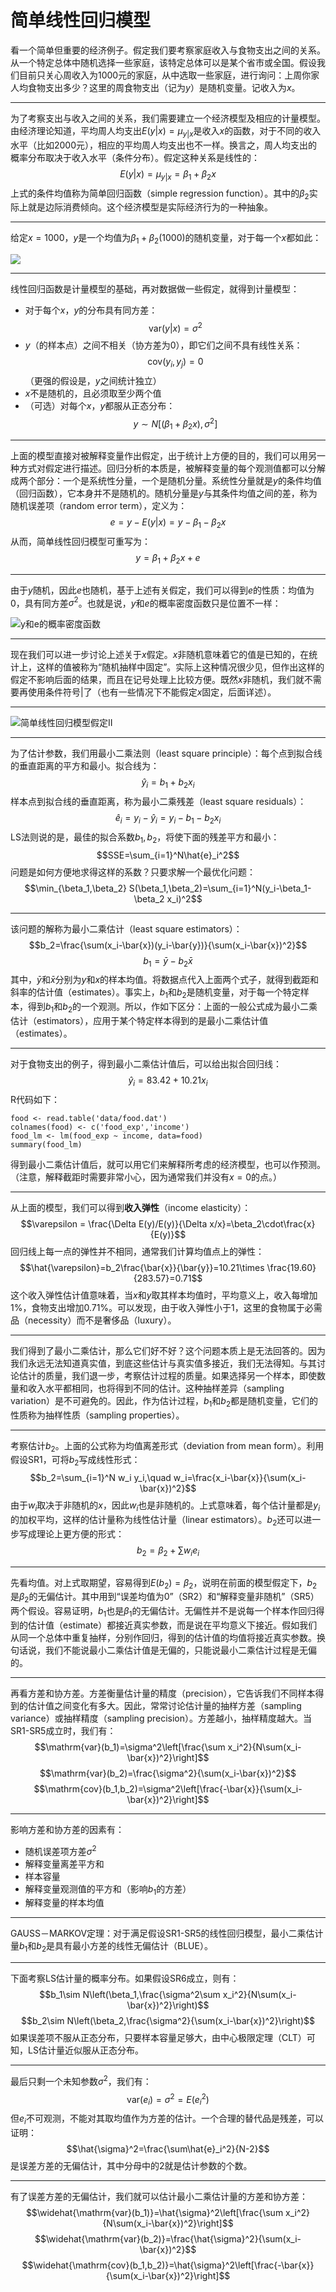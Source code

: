 # 简单线性回归模型

看一个简单但重要的经济例子。假定我们要考察家庭收入与食物支出之间的关系。从一个特定总体中随机选择一些家庭，该特定总体可以是某个省市或全国。假设我们目前只关心周收入为1000元的家庭，从中选取一些家庭，进行询问：上周你家人均食物支出多少？这里的周食物支出（记为$y$）是随机变量。记收入为$x$。

---

为了考察支出与收入之间的关系，我们需要建立一个经济模型及相应的计量模型。由经济理论知道，平均周人均支出$E(y|x)=\mu_{y|x}$是收入$x$的函数，对于不同的收入水平（比如2000元），相应的平均周人均支出也不一样。换言之，周人均支出的概率分布取决于收入水平（条件分布）。假定这种关系是线性的：
$$ E(y|x)=\mu_{y|x}=\beta_1+\beta_2 x$$
上式的条件均值称为简单回归函数（simple regression function）。其中的$\beta_2$实际上就是边际消费倾向。这个经济模型是实际经济行为的一种抽象。

---
给定$x=1000$，$y$是一个均值为$\beta_1+\beta_2(1000)$的随机变量，对于每一个$x$都如此：


![](images/fig2.3.png)

---

线性回归函数是计量模型的基础，再对数据做一些假定，就得到计量模型：

- 对于每个$x$，$y$的分布具有同方差：
$$\mathrm{var}(y|x)=\sigma^2$$
- $y$（的样本点）之间不相关（协方差为0），即它们之间不具有线性关系：
$$\mathrm{cov}(y_i,y_j)=0$$
（更强的假设是，$y$之间统计独立）
- $x$不是随机的，且必须取至少两个值
- （可选）对每个$x$，$y$都服从正态分布：
$$y\sim N\left[(\beta_1+\beta_2 x),\sigma^2\right]$$

---

上面的模型直接对被解释变量作出假定，出于统计上方便的目的，我们可以用另一种方式对假定进行描述。回归分析的本质是，被解释变量的每个观测值都可以分解成两个部分：一个是系统性分量，一个是随机分量。系统性分量就是$y$的条件均值（回归函数），它本身并不是随机的。随机分量是$y$与其条件均值之间的差，称为随机误差项（random error term），定义为：
$$e=y-E(y|x)=y-\beta_1-\beta_2 x$$
从而，简单线性回归模型可重写为：
$$y=\beta_1+\beta_2 x + e$$

---

由于$y$随机，因此$e$也随机，基于上述有关假定，我们可以得到$e$的性质：均值为0，具有同方差$\sigma^2$。也就是说，$y$和$e$的概率密度函数只是位置不一样：

![$y$和$e$的概率密度函数](images/fig2.4.png)

---

现在我们可以进一步讨论上述关于$x$假定。$x$非随机意味着它的值是已知的，在统计上，这样的值被称为“随机抽样中固定”。实际上这种情况很少见，但作出这样的假定不影响后面的结果，而且在记号处理上比较方便。既然$x$非随机，我们就不需要再使用条件符号$|$了（也有一些情况下不能假定$x$固定，后面详述）。

---

![简单线性回归模型假定II](images/assumptions_slrm_II.png)

---

为了估计参数，我们用最小二乘法则（least square principle）：每个点到拟合线的垂直距离的平方和最小。拟合线为：
$$\hat{y}_i=b_1+b_2 x_i$$
样本点到拟合线的垂直距离，称为最小二乘残差（least square residuals）：
$$\hat{e}_i=y_i-\hat{y}_i=y_i-b_1-b_2 x_i$$
LS法则说的是，最佳的拟合系数$b_1,b_2$，将使下面的残差平方和最小：
$$SSE=\sum_{i=1}^N\hat{e}_i^2$$
问题是如何方便地求得这样的系数？只要求解一个最优化问题：
$$\min_{\beta_1,\beta_2} S(\beta_1,\beta_2)=\sum_{i=1}^N(y_i-\beta_1-\beta_2 x_i)^2$$

---

该问题的解称为最小二乘估计（least square estimators）：
$$b_2=\frac{\sum(x_i-\bar{x})(y_i-\bar{y})}{\sum(x_i-\bar{x})^2}$$
$$b_1=\bar{y}-b_2 \bar{x}$$
其中，$\bar{y}$和$\bar{x}$分别为$y$和$x$的样本均值。将数据点代入上面两个式子，就得到截距和斜率的估计值（estimates）。事实上，$b_1$和$b_2$是随机变量，对于每一个特定样本，得到$b_1$和$b_2$的一个观测。所以，作如下区分：上面的一般公式成为最小二乘估计（estimators），应用于某个特定样本得到的是最小二乘估计值（estimates）。

---

对于食物支出的例子，得到最小二乘估计值后，可以给出拟合回归线：
$$\hat{y}_i = 83.42 + 10.21 x_i$$
R代码如下：

    food <- read.table('data/food.dat')
    colnames(food) <- c('food_exp','income')
    food_lm <- lm(food_exp ~ income, data=food)
    summary(food_lm)

得到最小二乘估计值后，就可以用它们来解释所考虑的经济模型，也可以作预测。（注意，解释截距时需要非常小心，因为通常我们并没有$x=0$的点。）

---

从上面的模型，我们可以得到**收入弹性**（income elasticity）：
$$\varepsilon = \frac{\Delta E(y)/E(y)}{\Delta x/x}=\beta_2\cdot\frac{x}{E(y)}$$
回归线上每一点的弹性并不相同，通常我们计算均值点上的弹性：
$$\hat{\varepsilon}=b_2\frac{\bar{x}}{\bar{y}}=10.21\times \frac{19.60}{283.57}=0.71$$
这个收入弹性估计值意味着，当$x$和$y$取其样本均值时，平均意义上，收入每增加1%，食物支出增加0.71%。可以发现，由于收入弹性小于1，这里的食物属于必需品（necessity）而不是奢侈品（luxury）。

---

我们得到了最小二乘估计，那么它们好不好？这个问题本质上是无法回答的。因为我们永远无法知道真实值，到底这些估计与真实值多接近，我们无法得知。与其讨论估计的质量，我们退一步，考察估计过程的质量。如果选择另一个样本，即使数量和收入水平都相同，也将得到不同的估计。这种抽样差异（sampling variation）是不可避免的。因此，作为估计过程，$b_1$和$b_2$都是随机变量，它们的性质称为抽样性质（sampling properties）。

---

考察估计$b_2$。上面的公式称为均值离差形式（deviation from mean form）。利用假设SR1，可将$b_2$写成线性形式：
$$b_2=\sum_{i=1}^N w_i y_i,\quad w_i=\frac{x_i-\bar{x}}{\sum(x_i-\bar{x})^2}$$
由于$w_i$取决于非随机的$x$，因此$w_i$也是非随机的。上式意味着，每个估计量都是$y_i$的加权平均，这样的估计量称为线性估计量（linear estimators）。$b_2$还可以进一步写成理论上更方便的形式：
$$b_2 = \beta_2 + \sum w_i e_i$$

---

先看均值。对上式取期望，容易得到$E(b_2)=\beta_2$，说明在前面的模型假定下，$b_2$是$\beta_2$的无偏估计。其中用到“误差均值为0”（SR2）和“解释变量非随机”（SR5）两个假设。容易证明，$b_1$也是$\beta_1$的无偏估计。无偏性并不是说每一个样本作回归得到的估计值（estimate）都接近真实参数，而是说在平均意义下接近。假如我们从同一个总体中重复抽样，分别作回归，得到的估计值的均值将接近真实参数。换句话说，我们不能说最小二乘估计值是无偏的，只能说最小二乘估计过程是无偏的。

---

再看方差和协方差。方差衡量估计量的精度（precision），它告诉我们不同样本得到的估计值之间变化有多大。因此，常常讨论估计量的抽样方差（sampling variance）或抽样精度（sampling precision）。方差越小，抽样精度越大。当SR1-SR5成立时，我们有：
$$\mathrm{var}(b_1)=\sigma^2\left[\frac{\sum x_i^2}{N\sum(x_i-\bar{x})^2}\right]$$
$$\mathrm{var}(b_2)=\frac{\sigma^2}{\sum(x_i-\bar{x})^2}$$
$$\mathrm{cov}(b_1,b_2)=\sigma^2\left[\frac{-\bar{x}}{\sum(x_i-\bar{x})^2}\right]$$

---
影响方差和协方差的因素有：

- 随机误差项方差$\sigma^2$
- 解释变量离差平方和
- 样本容量
- 解释变量观测值的平方和（影响$b_1$的方差）
- 解释变量的样本均值

---

GAUSS－MARKOV定理：对于满足假设SR1-SR5的线性回归模型，最小二乘估计量$b_1$和$b_2$是具有最小方差的线性无偏估计（BLUE）。

---

下面考察LS估计量的概率分布。如果假设SR6成立，则有：
$$b_1\sim N\left(\beta_1,\frac{\sigma^2\sum x_i^2}{N\sum(x_i-\bar{x})^2}\right)$$
$$b_2\sim N\left(\beta_2,\frac{\sigma^2}{\sum(x_i-\bar{x})^2}\right)$$
如果误差项不服从正态分布，只要样本容量足够大，由中心极限定理（CLT）可知，LS估计量近似服从正态分布。

---

最后只剩一个未知参数$\sigma^2$，我们有：
$$\mathrm{var}(e_i)=\sigma^2=E(e_i^2)$$
但$e_i$不可观测，不能对其取均值作为方差的估计。一个合理的替代品是残差，可以证明：
$$\hat{\sigma}^2=\frac{\sum\hat{e}_i^2}{N-2}$$
是误差方差的无偏估计，其中分母中的2就是估计参数的个数。

---

有了误差方差的无偏估计，我们就可以估计最小二乘估计量的方差和协方差：
$$\widehat{\mathrm{var}(b_1)}=\hat{\sigma}^2\left[\frac{\sum x_i^2}{N\sum(x_i-\bar{x})^2}\right]$$
$$\widehat{\mathrm{var}(b_2)}=\frac{\hat{\sigma}^2}{\sum(x_i-\bar{x})^2}$$
$$\widehat{\mathrm{cov}(b_1,b_2)}=\hat{\sigma}^2\left[\frac{-\bar{x}}{\sum(x_i-\bar{x})^2}\right]$$
